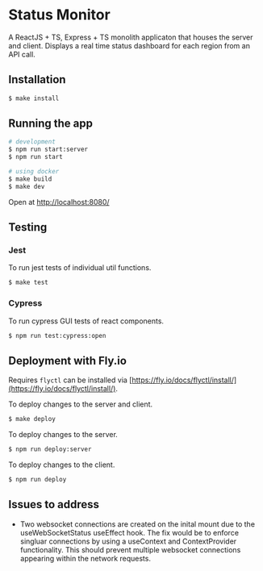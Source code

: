 # Status Monitor

A ReactJS + TS, Express + TS monolith applicaton that houses the server and client. Displays a real time status dashboard for each region from an API call. 

## Installation

```bash
$ make install
```

## Running the app

```bash
# development
$ npm run start:server
$ npm run start

# using docker
$ make build
$ make dev
```

Open at [http://localhost:8080/](http://localhost:8080/)

## Testing

### Jest

To run jest tests of individual util functions.
```bash
$ make test
```

### Cypress

To run cypress GUI tests of react components.
```bash
$ npm run test:cypress:open
```

## Deployment with Fly.io
Requires `flyctl` can be installed via [https://fly.io/docs/flyctl/install/](https://fly.io/docs/flyctl/install/).

To deploy changes to the server and client.
```bash
$ make deploy
```

To deploy changes to the server.
```bash
$ npm run deploy:server
```

To deploy changes to the client.
```bash
$ npm run deploy
```

## Issues to address
- Two websocket connections are created on the inital mount due to the useWebSocketStatus useEffect hook. The fix would be to enforce singluar connections by using a useContext and ContextProvider functionality. This should prevent multiple websocket connections appearing within the network requests.

